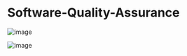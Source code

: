 # Software-Quality-Assurance

![image](https://imgur.com/jszBIl6.jpg)

![image](https://imgur.com/VNn3YK4.jpg)

